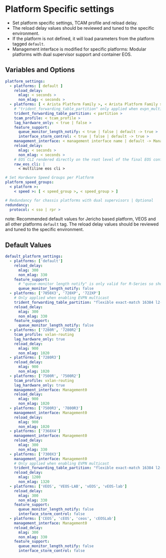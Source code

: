 # Platform Specific settings

- Set platform specific settings, TCAM profile and reload delay.
- The reload delay values should be reviewed and tuned to the specific environment.
- If the platform is not defined, it will load parameters from the platform tagged `default`.
- Management interface is modified for specific platforms: Modular platforms with dual supervisor support and container EOS.

## Variables and Options

```yaml
platform_settings:
  - platforms: [ default ]
    reload_delay:
      mlag: < seconds >
      non_mlag: < seconds >
  - platforms: [ < Arista Platform Family >, < Arista Platform Family > ]
    # "trident_forwarding_table_partition" only applied when evpn_multicast is true
    trident_forwarding_table_partition: < partition >
    tcam_profile: < tcam_profile >
    lag_hardware_only: < true | false >
    feature_support:
      queue_monitor_length_notify: < true | false | default -> true >
      interface_storm_control: < true | false | default -> true >
    management_interface: < management interface name | default -> Management1 >
    reload_delay:
      mlag: < seconds >
      non_mlag: < seconds >
    # EOS CLI rendered directly on the root level of the final EOS configuration
    raw_eos_cli: |
      < multiline eos cli >

# Set Hardware Speed Groups per Platform
platform_speed_groups:
  < platform >:
    < speed >: [ < speed_group >, < speed_group > ]

# Redundancy for chassis platforms with dual supervisors | Optional
redundancy:
  protocol: < sso | rpr >
```

note:
Recommended default values for Jericho based platform, VEOS and all other platforms `default` tag.
The reload delay values should be reviewed and tuned to the specific environment.

## Default Values

```yaml
default_platform_settings:
  - platforms: ['default']
    reload_delay:
      mlag: 300
      non_mlag: 330
    feature_support:
      # "queue-monitor length notify" is only valid for R-Series so should be disabled on default platform.
      queue_monitor_length_notify: false
  - platforms: ['7050X3', '720XP', '722XP']
    # Only applied when enabling EVPN multicast
    trident_forwarding_table_partition: "flexible exact-match 16384 l2-shared 98304 l3-shared 131072"
    reload_delay:
      mlag: 300
      non_mlag: 330
    feature_support:
      queue_monitor_length_notify: false
  - platforms: ['7280R', '7280R2']
    tcam_profile: vxlan-routing
    lag_hardware_only: true
    reload_delay:
      mlag: 900
      non_mlag: 1020
  - platforms: ['7280R3']
    reload_delay:
      mlag: 900
      non_mlag: 1020
  - platforms: ['7500R', '7500R2']
    tcam_profile: vxlan-routing
    lag_hardware_only: true
    management_interface: Management0
    reload_delay:
      mlag: 900
      non_mlag: 1020
  - platforms: ['7500R3', '7800R3']
    management_interface: Management0
    reload_delay:
      mlag: 900
      non_mlag: 1020
  - platforms: ['7368X4']
    management_interface: Management0
    reload_delay:
      mlag: 300
      non_mlag: 330
  - platforms: ['7300X3']
    management_interface: Management0
    # Only applied when enabling EVPN multicast
    trident_forwarding_table_partition: "flexible exact-match 16384 l2-shared 98304 l3-shared 131072"
    reload_delay:
      mlag: 1200
      non_mlag: 1320
  - platforms: ['VEOS', 'VEOS-LAB', 'vEOS', 'vEOS-lab']
    reload_delay:
      mlag: 300
      non_mlag: 330
    feature_support:
      queue_monitor_length_notify: false
      interface_storm_control: false
  - platforms: ['CEOS', 'cEOS', 'ceos', 'cEOSLab']
    management_interface: Management0
    reload_delay:
      mlag: 300
      non_mlag: 330
    feature_support:
      queue_monitor_length_notify: false
      interface_storm_control: false
```
